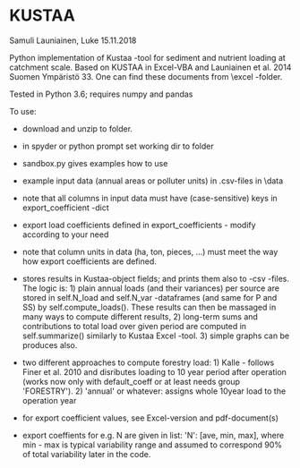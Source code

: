 # KUSTAA

Samuli Launiainen, Luke 15.11.2018

Python implementation of Kustaa -tool for sediment and nutrient loading at catchment scale. Based on KUSTAA in Excel-VBA and Launiainen et al. 2014 Suomen Ympäristö 33. One can find these documents from \excel -folder.

Tested in Python 3.6; requires numpy and pandas

To use:

- download and unzip to folder. 
- in spyder or python prompt set working dir to folder
- sandbox.py gives examples how to use
- example input data (annual areas or polluter units) in .csv-files in \data
- note that all columns in input data must have (case-sensitive) keys in export_coefficient -dict
- export load coefficients defined in export_coefficients - modify according to your need
- note that column units in data (ha, ton, pieces, ...) must meet the way how export coefficients are defined.
- stores results in Kustaa-object fields; and prints them also to -csv -files. The logic is: 1) plain annual loads (and their variances) per source are stored in self.N_load and self.N_var -dataframes (and same for P and SS) by self.compute_loads(). These results can then be massaged in many ways to compute different results, 2) long-term sums and contributions to total load over given period are computed in self.summarize() similarly to Kustaa Excel -tool. 3) simple graphs can be produces also.

- two different approaches to compute forestry load: 1) Kalle - follows Finer et al. 2010 and disributes loading to 10 year period after operation (works now only with default_coeff or at least needs group 'FORESTRY'). 2) 'annual' or whatever: assigns whole 10year load to the operation year 
- for export coefficient values, see Excel-version and pdf-document(s)
- export coeffients for e.g. N are given in list: 'N': [ave, min, max], where min - max is typical variability range and assumed to correspond 90% of total variability later in the code.
